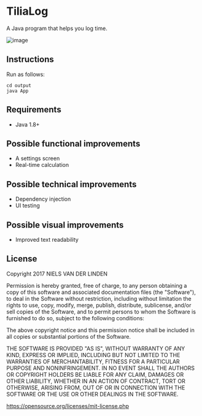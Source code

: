 # TiliaLog

A Java program that helps you log time.

![image](https://s2.postimg.org/urwvo9m9l/tilialog_0_7_reduced.png)

## Instructions

Run as follows:

    cd output
    java App

## Requirements

* Java 1.8+

## Possible functional improvements

* A settings screen
* Real-time calculation

## Possible technical improvements

* Dependency injection
* UI testing

## Possible visual improvements

* Improved text readability

## License

Copyright 2017 NIELS VAN DER LINDEN

Permission is hereby granted, free of charge, to any person obtaining a copy of this software and associated documentation files (the "Software"), to deal in the Software without restriction, including without limitation the rights to use, copy, modify, merge, publish, distribute, sublicense, and/or sell copies of the Software, and to permit persons to whom the Software is furnished to do so, subject to the following conditions:

The above copyright notice and this permission notice shall be included in all copies or substantial portions of the Software.

THE SOFTWARE IS PROVIDED "AS IS", WITHOUT WARRANTY OF ANY KIND, EXPRESS OR IMPLIED, INCLUDING BUT NOT LIMITED TO THE WARRANTIES OF MERCHANTABILITY, FITNESS FOR A PARTICULAR PURPOSE AND NONINFRINGEMENT. IN NO EVENT SHALL THE AUTHORS OR COPYRIGHT HOLDERS BE LIABLE FOR ANY CLAIM, DAMAGES OR OTHER LIABILITY, WHETHER IN AN ACTION OF CONTRACT, TORT OR OTHERWISE, ARISING FROM, OUT OF OR IN CONNECTION WITH THE SOFTWARE OR THE USE OR OTHER DEALINGS IN THE SOFTWARE.

https://opensource.org/licenses/mit-license.php
